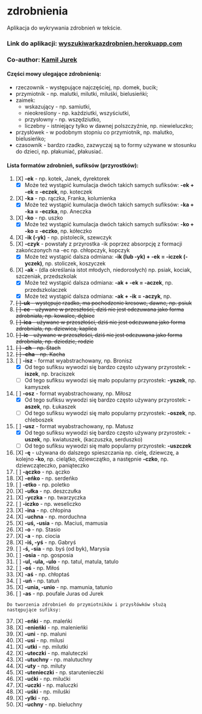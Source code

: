 # zdrobnienia
Aplikacja do wykrywania zdrobnień w tekście.
### Link do aplikacji: [wyszukiwarkazdrobnien.herokuapp.com](https://wyszukiwarkazdrobnien.herokuapp.com/)
### Co-author: [Kamil Jurek](https://github.com/kamil-jurek)


#### Części mowy ulegające zdrobnienią:
 - rzeczownik - występujące najczęściej, np. domek, bucik;
 - przymiotnik - np. malutki, milutki, miluśki, bielusieńki;
 - zaimek:
   - wskazujący - np. samiutki,
   - nieokreślony - np. każdziutki, wszyściutki,
   - przysłowny - np. wszędziutko,
   - liczebny - istniejący tylko w dawnej polszczyźnie, np. niewieluczko;
 - przysłówek - w podobnym stopniu co przymiotnik, np. malutko, bielusieńko;
 - czasownik - bardzo rzadko, zazwyczaj są to formy używane w stosunku do dzieci, np. płakuniać, płakusiać.

#### Lista formatów zdrobnień, sufiksów (przyrostków):
 1. [X] **-ek** - np. kotek, Janek, dyrektorek
    - [X] Może też wystąpić kumulacja dwóch takich samych sufiksów: **-ek + -ek = -eczek**, np. koteczek
 2. [X] **-ka** - np. rączka, Franka, kolumienka
    - [X] Może też wystąpić kumulacja dwóch takich samych sufiksów: **-ka + -ka = -eczka**, np. Aneczka
 3. [X] **-ko** - np. uszko
    - [X] Może też wystąpić kumulacja dwóch takich samych sufiksów: **-ko + -ko = -eczko**, np. kółeczko
 4. [X] **-ik (-yk)** - np. pistolecik, szewczyk
 5. [X] **-czyk** - powstały z przyrostka -ik poprzez absorpcję z formacji zakończonych na -ec np. chłopczyk, kopczyk
    - [X] Może też wystąpić dalsza odmiana: **-ik (lub -yk) + -ek = -iczek (-yczek)**, np. stoliczek, koszyczek
 6. [X] **-ak** - (dla określania istot młodych, niedorosłych) np. psiak, kociak, szczeniak, przedszkolak
    - [X] Może też wystąpić dalsza odmiana: **-ak + -ek = -aczek**, np. przedszkolaczek
    - [X] Może też wystąpić dalsza odmiana: **-ak + -ik = -aczyk**, np.
 7. ~~[ ]**-uk** - występuje rzadko, ma pochodzenie kresowe, dawne, np. psiuk~~
 8. ~~[ ]**-ec** - używane w przeszłości, dziś nie jest odczuwana jako forma zdrobniała, np. kowalec, dębiec~~
 9. ~~[ ]**-ica** - używane w przeszłości, dziś nie jest odczuwana jako forma zdrobniała, np. dziewica, kaplica~~
 10. ~~[ ]**-ic** - używane w przeszłości, dziś nie jest odczuwana jako forma zdrobniała, np. dziedzic, rodzic~~
 11. ~~[ ] **-ch** - np. Stach~~
 12. ~~[ ] **-cha** - np. Kacha~~
 13. [ ] **-isz** - format wyabstrachowany, np. Bronisz
     - [X] Od tego sufiksu wywodzi się bardzo często używany przyrostek: **-iszek**, np. braciszek
     - [ ] Od tego sufiksu wywodzi się mało popularny przyrostek: **-yszek**, np. kamyszek
 14. [ ] **-osz** - format wyabstrachowany, np. Miłosz
     - [X] Od tego sufiksu wywodzi się bardzo często używany przyrostek: **-aszek**, np. Łukaszek
     - [ ] Od tego sufiksu wywodzi się mało popularny przyrostek: **-oszek**, np. chleboszek
 15. [ ] **-usz** - format wyabstrachowany, np. Matusz
     - [X] Od tego sufiksu wywodzi się bardzo często używany przyrostek: **-uszek**, np. kwiatuszek, (kaczuszka, serduszko)
     - [ ] Od tego sufiksu wywodzi się mało popularny przyrostek: **-uszczek**
 16. [X] **-ę** - używana do dalszego spieszczania np. cielę, dziewczę, a kolejno **-ko**, np. cielątko, dziewczątko, a następnie **-czko**, np. dziewcząteczko, paniąteczko
 17. [ ] **-ączko** - np. ączko
 18. [X] **-eńko** - np. serdeńko
 19. [ ] **-etko** - np. poletko
 20. [X] **-ułka** - np. deszczułka
 21. [X] **-yczka** - np. twarzyczka
 22. [ ] **-iczko** - np. weseliczko
 23. [X] **-ina** - np. chłopina
 24. [X] **-uchna** - np. morduchna
 25. [X] **-uś, -usia** - np. Maciuś, mamusia
 26. [X] **-o** - np. Stasio
 27. [X] **-a** - np. ciocia
 28. [X] **-iś, -yś** - np. Gabryś
 29. [ ] **-ś, -sia** - np. byś (od byk), Marysia
 30. [ ] **-osia** - np. gosposia
 31. [ ] **-ul, -ula, -ulo** - np. tatul, matula, tatulo
 32. [ ] **-oś** - np. Miłoś
 33. [X] **-aś** - np. chłoptaś
 34. [ ] **-uń** - np. tatuń
 35. [X] **-unia, -unio** - np. mamunia, tatunio
 36. [ ] **-as** - np. poufale Juras od Jurek

    Do tworzenia zdrobnień do przymiotników i przysłówków służą następujące sufiksy:
 
 37. [X] **-eńki** - np. maleńki
 38. [X] **-enieńki** - np. malenieńki
 39. [X] **-uni** - np. maluni
 40. [X] **-usi** - np. milusi
 41. [X] **-utki** - np. milutki
 42. [X] **-uteczki** - np. maluteczki
 43. [X] **-utuchny** - np. malutuchny
 44. [X] **-uty** - np. miluty
 45. [X] **-utenieczki** - np. starutenieczki
 46. [X] **-ućki** - np. milućki
 47. [X] **-uczki** - np. maluczki
 48. [X] **-uśki** - np. miluśki
 49. [X] **-ylki** - np.
 50. [X] **-uchny** - np. bieluchny
